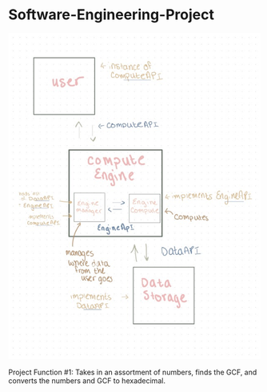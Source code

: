 # Software-Engineering-Project

![SystemDiagram](https://github.com/jcalhounn/Software-Engineering-Project/blob/readme-update/SystemDiagram.jpg)

Project Function #1:
  Takes in an assortment of numbers, finds the GCF, and converts the numbers and GCF to hexadecimal.
